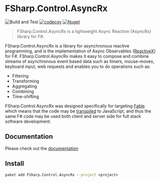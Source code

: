 # FSharp.Control.AsyncRx

![Build and Test](https://github.com/dbrattli/AsyncRx/workflows/Build%20and%20Test/badge.svg)
[![codecov](https://codecov.io/gh/dbrattli/AsyncRx/branch/main/graph/badge.svg)](https://codecov.io/gh/dbrattli/AsyncRx)
[![Nuget](https://img.shields.io/nuget/vpre/FSharp.Control.AsyncRx)](https://www.nuget.org/packages/FSharp.Control.AsyncRx/)

> FSharp.Control.AsyncRx is a lightweight Async Reactive (AsyncRx) library for F#.

FSharp.Control.AsyncRx is a library for asynchronous reactive
programming, and is the implementation of Async Observables
([ReactiveX](http://reactivex.io/)) for F#. FSharp.Control.AsyncRx makes
it easy to compose and combine streams of asynchronous event based data
such as timers, mouse-moves, keyboard input, web requests and enables
you to do operations such as:

- Filtering
- Transforming
- Aggregating
- Combining
- Time-shifting

FSharp.Control.AsyncRx was designed specifically for targeting
[Fable](http://fable.io/) which means that the code may be
[transpiled](https://en.wikipedia.org/wiki/Source-to-source_compiler) to
JavaScript, and thus the same F# code may be used both client and server
side for full stack software development.

## Documentation

Please check out the [documentation](https://dbrattli.github.io/Reaction/)

## Install

```cmd
paket add FSharp.Control.AsyncRx --project <project>
```
